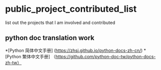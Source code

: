 # public_project_contributed_list
list out the projects that I am involved and contributed

## python doc translation work
  *[Python 简体中文手册] (https://zhsj.github.io/python-docs-zh-cn/)
  *[Python 繁体中文手册] （https://github.com/python-doc-tw/python-docs-zh-tw）


##

